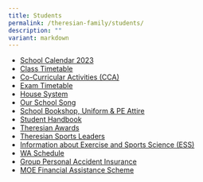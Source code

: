 ```yaml
---
title: Students
permalink: /theresian-family/students/
description: ""
variant: markdown
---
```

<ul>
<li><a href="https://drive.google.com/file/d/10DaUcu_gaviCQrpdSfcf3yL-mZTfIcVa/view?usp=sharing">School Calendar 2023</a></li>
<li><a href="/theresian-family/students/class-time-table" target="">Class Timetable</a></li>
<li><a href="/theresian-family/students/co-curricular-activities-cca">Co-Curricular Activities (CCA)</a></li>
<li><a href="/others/2023-exam-timetable" target="">Exam Timetable</a></li>
<li><a href="/theresian-family/students/house-system" target="_blank" rel="noopener">House System</a></li>
<li><a href="/theresian-family/students/our-school-song" target="">Our School Song</a></li>
<li><a href="/theresian-family/students/school-bookshop-uniform-n-pe-attire" target="">School Bookshop, Uniform &amp; PE Attire</a></li>
<li><a href="/theresian-family/students/student-handbook" target="">Student Handbook</a></li>
<li><a href="/theresian-family/students/theresian-awards" target="">Theresian Awards</a></li>
<li><a href="/theresian-family/students/theresian-sports-leaders" target="">Theresian Sports Leaders</a></li>
<li><a href="/theresian-family/students/exercise-and-sports-science-ess" target="">Information about Exercise and Sports Science (ESS)</a></li>
<li><a href="/others/2024-weighted-assessment-wa-schedule" target="">WA Schedule</a></li>
<li><a href="/folders/students/group-personal-accident-gpa-insurance-for-student" target="">Group Personal Accident Insurance</a></li>
	<li><a href="/theresian-family/students/moe-financial-assistance-scheme/" target="">MOE Financial Assistance Scheme</a></li>
</ul>